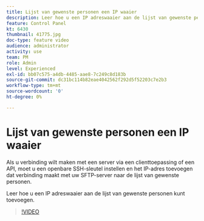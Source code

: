 ```yaml
---
title: Lijst van gewenste personen een IP waaier
description: Leer hoe u een IP adreswaaier aan de lijst van gewenste personen kunt toevoegen.
feature: Control Panel
kt: 6430
thumbnail: 41775.jpg
doc-type: feature video
audience: administrator
activity: use
team: PM
role: Admin
level: Experienced
exl-id: bb07c575-a4db-4485-aae8-7c249c8d183b
source-git-commit: dc31bc114b82eae4042562f292d5f52203c7e2b3
workflow-type: tm+mt
source-wordcount: '0'
ht-degree: 0%

---
```


# Lijst van gewenste personen een IP waaier

Als u verbinding wilt maken met een server via een clienttoepassing of een API, moet u een openbare SSH-sleutel instellen en het IP-adres toevoegen dat verbinding maakt met uw SFTP-server naar de lijst van gewenste personen.

Leer hoe u een IP adreswaaier aan de lijst van gewenste personen kunt toevoegen.

>[!VIDEO](https://video.tv.adobe.com/v/41775?quality=12)
